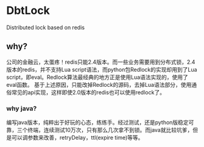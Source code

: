 # DbtLock
Distributed lock based on redis

## why?
公司的金融云，太蛋疼！redis只能2.4版本。而一些业务需要用到分布式锁，2.4版本的redis，并不支持Lua script语法，而python包Redlock的实现却用到了Lua script，即eval。Redlock算法最经典的地方正是使用Lua语法实现的，使用了eval函数。
基于上述原因，只能改掉Redlock的源码，去掉Lua语法部分，使用通俗常见的api实现，这样即使2.0版本的redis也可以使用redlock了。

### why java?
编写java版本，纯粹出于好玩的心态，练练手。经过测试，还是python版稳定可靠，三个终端，连续测试10万次，只有那么几次拿不到锁。而java就比较坑爹，但是可以调参数来改善，retryDelay，ttl(expire time)等等。
